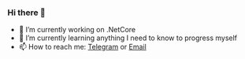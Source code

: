 ### Hi there 👋

<!--
**AminEghbalian/AminEghbalian** is a ✨ _special_ ✨ repository because its `README.md` (this file) appears on your GitHub profile.

Here are some ideas to get you started:

- 🔭 I’m currently working on ...
- 🌱 I’m currently learning ...
- 👯 I’m looking to collaborate on ...
- 🤔 I’m looking for help with ...
- 💬 Ask me about ...
- 📫 How to reach me: ...
- 😄 Pronouns: ...
- ⚡ Fun fact: ...
-->


- 🔭 I’m currently working on .NetCore
- 🌱 I’m currently learning anything I need to know to progress myself
- 📫 How to reach me: [Telegram](https://t.me/) or [Email](mailto:amineghbalian1@gmail.com)
